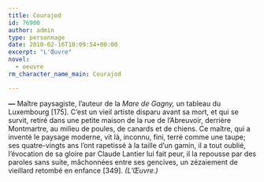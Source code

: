 ```yaml
---
title: Courajod
id: 76900
author: admin
type: personnage
date: 2010-02-16T10:09:54+00:00
excerpt: "L'Œuvre"
novel:
  - oeuvre
rm_character_name_main: Courajod

---
```

**—** Maître paysagiste, l&rsquo;auteur de la _Mare de Gagny,_ un tableau du Luxembourg [175]. C&rsquo;est un vieil artiste disparu avant sa mort, et qui se survit, retiré dans une petite maison de la rue de l&rsquo;Abreuvoir, derrière Montmartre, au milieu de poules, de canards et de chiens. Ce maître, qui a inventé le paysage moderne, vit là, inconnu, fini, terré comme une taupe; ses quatre-vingts ans l&rsquo;ont rapetissé à la taille d&rsquo;un gamin, il a tout oublié, l&rsquo;évocation de sa gloire par Claude Lantier lui fait peur, il la repousse par des paroles sans suite, mâchonnées entre ses gencives, un zézaiement de vieillard retombé en enfance [349]. _(L&rsquo;Œuvre.)_
